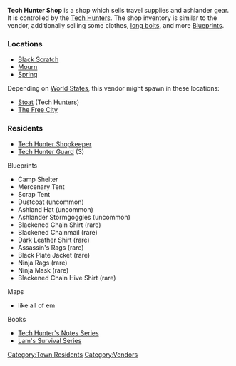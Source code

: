 **Tech Hunter Shop** is a shop which sells travel supplies and ashlander
gear. It is controlled by the [Tech Hunters](03%20-%20Projects%20&%20Wikis/Kenshi/Kenshi%20Wiki/Kenshi%20Wiki%20Template/Tech_Hunters.md "wikilink").
The shop inventory is similar to the [](Travel_Gear.md) vendor, additionally selling some clothes,
[long bolts](Bolts_Longs.md "wikilink"), and more
[Blueprints](Blueprints.md "wikilink").

### Locations

- [Black Scratch](Black_Scratch.md "wikilink")
- [Mourn](Mourn.md "wikilink")
- [Spring](Spring.md "wikilink")

Depending on [World States](World_States.md "wikilink"), this vendor might
spawn in these locations:

- [Stoat](Stoat.md "wikilink") (Tech Hunters)
- [The Free City](The_Free_City.md "wikilink")

### Residents

- [Tech Hunter Shopkeeper](Tech_Hunter_Shopkeeper.md "wikilink")
- [Tech Hunter Guard](Tech_Hunter_Guard.md "wikilink") (3)

Blueprints

- Camp Shelter
- Mercenary Tent
- Scrap Tent
- Dustcoat (uncommon)
- Ashland Hat (uncommon)
- Ashlander Stormgoggles (uncommon)
- Blackened Chain Shirt (rare)
- Blackened Chainmail (rare)
- Dark Leather Shirt (rare)
- Assassin's Rags (rare)
- Black Plate Jacket (rare)
- Ninja Rags (rare)
- Ninja Mask (rare)
- Blackened Chain Hive Shirt (rare)

Maps

- like all of em

Books

- [Tech Hunter's Notes Series](Tech_Hunter's_Notes_Series.md "wikilink")
- [Lam's Survival Series](Lam's_Survival_Series.md "wikilink")

[Category:Town Residents](Category:Town_Residents "wikilink")
[Category:Vendors](Category:Vendors "wikilink")
